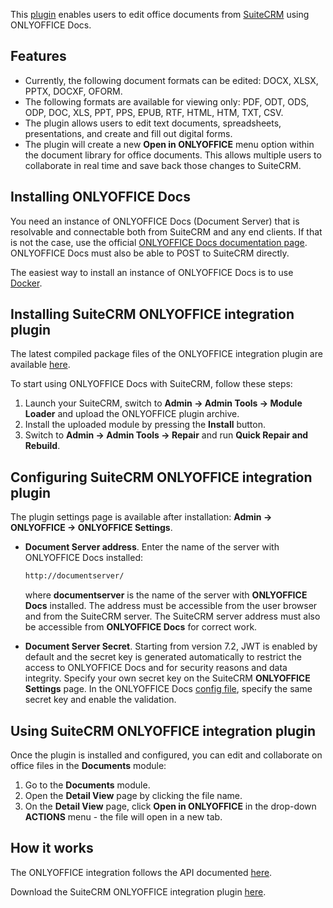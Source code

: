 This [plugin](https://github.com/ONLYOFFICE/onlyoffice-suitecrm) enables users to edit office documents from [SuiteCRM](https://suitecrm.com/) using ONLYOFFICE Docs.

## Features

- Currently, the following document formats can be edited: DOCX, XLSX, PPTX, DOCXF, OFORM.
- The following formats are available for viewing only: PDF, ODT, ODS, ODP, DOC, XLS, PPT, PPS, EPUB, RTF, HTML, HTM, TXT, CSV.
- The plugin allows users to edit text documents, spreadsheets, presentations, and create and fill out digital forms.
- The plugin will create a new **Open in ONLYOFFICE** menu option within the document library for office documents. This allows multiple users to collaborate in real time and save back those changes to SuiteCRM.

## Installing ONLYOFFICE Docs

You need an instance of ONLYOFFICE Docs (Document Server) that is resolvable and connectable both from SuiteCRM and any end clients. If that is not the case, use the official [ONLYOFFICE Docs documentation page](https://helpcenter.onlyoffice.com/server/linux/document/linux-installation.aspx). ONLYOFFICE Docs must also be able to POST to SuiteCRM directly.

The easiest way to install an instance of ONLYOFFICE Docs is to use [Docker](https://github.com/onlyoffice/Docker-DocumentServer).

## Installing SuiteCRM ONLYOFFICE integration plugin

The latest compiled package files of the ONLYOFFICE integration plugin are available [here](https://github.com/ONLYOFFICE/onlyoffice-suitecrm/releases).

To start using ONLYOFFICE Docs with SuiteCRM, follow these steps:

1. Launch your SuiteCRM, switch to **Admin -> Admin Tools -> Module Loader** and upload the ONLYOFFICE plugin archive.
2. Install the uploaded module by pressing the **Install** button.
3. Switch to **Admin -> Admin Tools -> Repair** and run **Quick Repair and Rebuild**.

## Configuring SuiteCRM ONLYOFFICE integration plugin

The plugin settings page is available after installation: **Admin -> ONLYOFFICE -> ONLYOFFICE Settings**.

- **Document Server address**. Enter the name of the server with ONLYOFFICE Docs installed:

  ``` sh
  http://documentserver/
  ```

  where **documentserver** is the name of the server with **ONLYOFFICE Docs** installed. The address must be accessible from the user browser and from the SuiteCRM server. The SuiteCRM server address must also be accessible from **ONLYOFFICE Docs** for correct work.

- **Document Server Secret**. Starting from version 7.2, JWT is enabled by default and the secret key is generated automatically to restrict the access to ONLYOFFICE Docs and for security reasons and data integrity. Specify your own secret key on the SuiteCRM **ONLYOFFICE Settings** page. In the ONLYOFFICE Docs [config file](../../additional-api/signature/signature.md), specify the same secret key and enable the validation.

## Using SuiteCRM ONLYOFFICE integration plugin

Once the plugin is installed and configured, you can edit and collaborate on office files in the **Documents** module:

1. Go to the **Documents** module.
2. Open the **Detail View** page by clicking the file name.
3. On the **Detail View** page, click **Open in ONLYOFFICE** in the drop-down **ACTIONS** menu - the file will open in a new tab.

## How it works

The ONLYOFFICE integration follows the API documented [here](../basic-concepts.md).

Download the SuiteCRM ONLYOFFICE integration plugin [here](https://github.com/ONLYOFFICE/onlyoffice-suitecrm).
